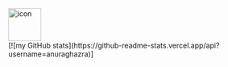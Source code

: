 
<div style="display: flex; align-items: flex-start;"><img src="https://techstack-generator.vercel.app/cpp-icon.svg" alt="icon" width="65" height="65" /></div>
[![my GitHub stats](https://github-readme-stats.vercel.app/api?username=anuraghazra)]

